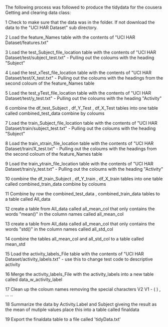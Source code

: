 The following process was followed to produce the tidydata for the cousera Getting and clearing data class: 

1 Check to make sure that the data was in the folder. If not download the data to the "UCI HAR Dataset" sub directory.

2 Load the feature_Names table with the contents of "UCI HAR Dataset/features.txt"


3 Load the test_Subject_file_location table with the contents of "UCI HAR Dataset/test/subject_test.txt" - Pulling out the coloums with the heading "Subject"

4 Load the test_xTest_file_location table with the contents of "UCI HAR Dataset/test/X_test.txt" - Pulling out the coloums with the headings from the second coloum of the  feature_Names table

5 Load the test_yTest_file_location table with the contents of "UCI HAR Dataset/test/y_test.txt" - Pulling out the coloums with the heading "Activity"

6 combine the df_test_Subject , df_Y_Test , df_X_Test tables into one table called combined_test_data combine by coloums 

7 Load the train_Subject_file_location table with the contents of "UCI HAR Dataset/train/subject_test.txt" - Pulling out the coloums with the heading "Subject"

8 Load the train_xtrain_file_location table with the contents of "UCI HAR Dataset/train/X_test.txt" - Pulling out the coloums with the headings from the second coloum of the  feature_Names table

9 Load the train_ytrain_file_location table with the contents of "UCI HAR Dataset/train/y_test.txt" - Pulling out the coloums with the heading "Activity"

10 combine the df_train_Subject , df_Y_train , df_X_train tables into one table called combined_train_data combine by coloums 


11 Combine by row the combined_test_data , combined_train_data  tables to a table called All_data

12 create a table from All_data called all_mean_col that only contains the words "mean()" in the column names called all_mean_col

13 create a table from All_data called all_mean_col that only contains the words "std()" in the column names called all_std_col

14 combine the tables all_mean_col  and all_std_col to a table called mean_std 

15 Load the activity_labels_File table with the contents of "UCI HAR Dataset/activity_labels.txt" - use this to change test code to descriptive activity

16 Merge the  activity_labels_File with the activity_labels into a new table called data_w_activity_label

17 Clean up the coloum names removing the special characters V2 V1 - ( ) , ... .. 

18 Summarize the data by Activity.Label and Subject giveing the result as the mean of mutiple values place this into a table called finaldata

19 Export the finaldata table to a file called 'tidyData.txt'


